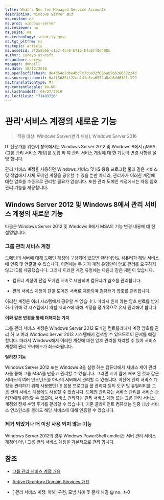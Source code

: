 ```yaml
---
title: What's New for Managed Service Accounts
description: Windows Server 보안
ms.custom: na
ms.prod: windows-server
ms.reviewer: na
ms.suite: na
ms.technology: security-gmsa
ms.tgt_pltfrm: na
ms.topic: article
ms.assetid: 2f2a8b6b-c152-4c40-b712-bfabff0e408b
author: coreyp-at-msft
ms.author: coreyp
manager: dongill
ms.date: 10/12/2016
ms.openlocfilehash: de4d64e3dbe4bc7c7cba32f066a696636632224d
ms.sourcegitcommit: 6aff3d88ff22ea141a6ea6572a5ad8dd6321f199
ms.translationtype: MT
ms.contentlocale: ko-KR
ms.lasthandoff: 09/27/2019
ms.locfileid: "71403726"
---
```

# <a name="what39s-new-for-managed-service-accounts"></a>관리&#39;서비스 계정의 새로운 기능

>적용 대상: Windows Server(반기 채널), Windows Server 2016

IT 전문가를 위한이 항목에서는 Windows Server 2012 및 Windows 8에서 gMSA (그룹 관리 서비스 계정)를 도입 하 여 관리 서비스 계정에 대 한 기능의 변경 사항을 설명 합니다.

관리 서비스 계정을 사용하면 Windows 서비스 및 IIS 응용 프로그램 풀과 같은 서비스 및 작업에서 자체 도메인 계정을 공유할 수 있을 뿐만 아니라, 관리자가 이러한 계정에 대한 암호를 수동으로 관리할 필요가 없습니다. 또한 관리 도메인 계정에서는 자동 암호 관리 기능을 제공합니다.

## <a name="versions"></a>Windows Server 2012 및 Windows 8에서 관리 서비스 계정의 새로운 기능
다음은 Windows Server 2012 및 Windows 8에서 MSA의 기능 변경 내용에 대 한 설명입니다.

### <a name="group-managed-service-accounts"></a>그룹 관리 서비스 계정
도메인의 서버에 대해 도메인 계정이 구성되어 있으면 클라이언트 컴퓨터가 해당 서비스에 인증 및 연결할 수 있습니다. 이전에는 두 가지 계정 유형만이 암호 관리를 요구하지 않고 ID를 제공했습니다. 그러나 이러한 계정 유형에는 다음과 같은 제한이 있습니다.

-   컴퓨터 계정이 단일 도메인 서버로 제한되며 컴퓨터가 암호를 관리합니다.

-   관리 서비스 계정이 단일 도메인 서버로 제한되며 컴퓨터가 암호를 관리합니다.

이러한 계정은 여러 시스템에서 공유할 수 없습니다. 따라서 원치 않는 암호 만료를 방지하기 위해 각 시스템에서 개별 서비스에 대해 계정을 정기적으로 유지 관리해야 합니다.

**이와 같은 변경을 통해 더해지는 가치**

그룹 관리 서비스 계정은 Windows Server 2012 도메인 컨트롤러에서 계정 암호를 관리 하 고 여러 Windows Server 2012 시스템에서 검색할 수 있으므로이 문제를 해결 합니다. 따라서 Windows에서 이러한 계정에 대한 암호 관리를 처리할 수 있어 서비스 계정의 관리 오버헤드가 최소화됩니다.

**달라진 기능**

Windows Server 2012 또는 Windows 8을 실행 하는 컴퓨터에서 서비스 제어 관리자를 통해 그룹 MSA를 만들고 관리할 수 있습니다. 그러면 서버 팜에 배포 된 것과 같은 서비스의 여러 인스턴스를 하나의 서버에서 관리할 수 있습니다. 이전에 관리 서비스 계정을 관리하기 위해 사용했던 IIS 응용 프로그램 풀 관리자 등의 도구 및 유틸리티를 그룹 관리 서비스 계정에도 사용할 수 있습니다. 도메인 관리자는 서비스 관리를 서비스 관리자에게 위임할 수 있으며, 서비스 관리자는 관리 서비스 계정 또는 그룹 관리 서비스 계정의 전체 수명 주기를 관리할 수 있습니다. 기존 클라이언트 컴퓨터는 인증 대상 서비스 인스턴스를 몰라도 해당 서비스에 대해 인증할 수 있습니다.

### <a name="interoperability"></a>제거 되었거나 더 이상 사용 되지 않는 기능
Windows Server 2012의 경우 Windows PowerShell cmdlet은 서버 관리 서비스 계정이 아닌 그룹 관리 서비스 계정을 기본적으로 관리 합니다.

## <a name="see-also"></a>참조

-   [그룹 관리 서비스 계정 개요](group-managed-service-accounts-overview.md)

-   [Active Directory Domain Services 개요](active-directory-domain-services-overview.md)

-   [ 관리 서비스 계정: 이해, 구현, 모범 사례 및 문제 해결 @ no__t-0


